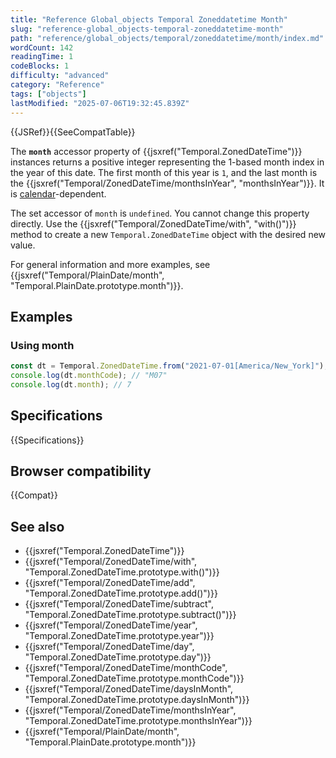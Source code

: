 ```yaml
---
title: "Reference Global_objects Temporal Zoneddatetime Month"
slug: "reference-global_objects-temporal-zoneddatetime-month"
path: "reference/global_objects/temporal/zoneddatetime/month/index.md"
wordCount: 142
readingTime: 1
codeBlocks: 1
difficulty: "advanced"
category: "Reference"
tags: ["objects"]
lastModified: "2025-07-06T19:32:45.839Z"
---
```



{{JSRef}}{{SeeCompatTable}}

The **`month`** accessor property of {{jsxref("Temporal.ZonedDateTime")}} instances returns a positive integer representing the 1-based month index in the year of this date. The first month of this year is `1`, and the last month is the {{jsxref("Temporal/ZonedDateTime/monthsInYear", "monthsInYear")}}. It is [calendar](/en-US/docs/Web/JavaScript/Reference/Global_Objects/Temporal#calendars)-dependent.

The set accessor of `month` is `undefined`. You cannot change this property directly. Use the {{jsxref("Temporal/ZonedDateTime/with", "with()")}} method to create a new `Temporal.ZonedDateTime` object with the desired new value.

For general information and more examples, see {{jsxref("Temporal/PlainDate/month", "Temporal.PlainDate.prototype.month")}}.

## Examples

### Using month

```js
const dt = Temporal.ZonedDateTime.from("2021-07-01[America/New_York]"); // ISO 8601 calendar
console.log(dt.monthCode); // "M07"
console.log(dt.month); // 7
```

## Specifications

{{Specifications}}

## Browser compatibility

{{Compat}}

## See also

- {{jsxref("Temporal.ZonedDateTime")}}
- {{jsxref("Temporal/ZonedDateTime/with", "Temporal.ZonedDateTime.prototype.with()")}}
- {{jsxref("Temporal/ZonedDateTime/add", "Temporal.ZonedDateTime.prototype.add()")}}
- {{jsxref("Temporal/ZonedDateTime/subtract", "Temporal.ZonedDateTime.prototype.subtract()")}}
- {{jsxref("Temporal/ZonedDateTime/year", "Temporal.ZonedDateTime.prototype.year")}}
- {{jsxref("Temporal/ZonedDateTime/day", "Temporal.ZonedDateTime.prototype.day")}}
- {{jsxref("Temporal/ZonedDateTime/monthCode", "Temporal.ZonedDateTime.prototype.monthCode")}}
- {{jsxref("Temporal/ZonedDateTime/daysInMonth", "Temporal.ZonedDateTime.prototype.daysInMonth")}}
- {{jsxref("Temporal/ZonedDateTime/monthsInYear", "Temporal.ZonedDateTime.prototype.monthsInYear")}}
- {{jsxref("Temporal/PlainDate/month", "Temporal.PlainDate.prototype.month")}}
